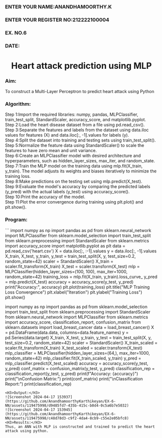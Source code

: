 <H3>ENTER YOUR NAME:ANANDHAMOORTHY.K</H3>
<H3>ENTER YOUR REGISTER NO:212222100004</H3>
<H3>EX. NO.6</H3>
<H3>DATE:</H3>
<H1 ALIGN =CENTER>Heart attack prediction using MLP</H1>
<H3>Aim:</H3>  To construct a  Multi-Layer Perceptron to predict heart attack using Python
<H3>Algorithm:</H3>
Step 1:Import the required libraries: numpy, pandas, MLPClassifier, train_test_split, StandardScaler, accuracy_score, and matplotlib.pyplot.<BR>
Step 2:Load the heart disease dataset from a file using pd.read_csv().<BR>
Step 3:Separate the features and labels from the dataset using data.iloc values for features (X) and data.iloc[:, -1].values for labels (y).<BR>
Step 4:Split the dataset into training and testing sets using train_test_split().<BR>
Step 5:Normalize the feature data using StandardScaler() to scale the features to have zero mean and unit variance.<BR>
Step 6:Create an MLPClassifier model with desired architecture and hyperparameters, such as hidden_layer_sizes, max_iter, and random_state.<BR>
Step 7:Train the MLP model on the training data using mlp.fit(X_train, y_train). The model adjusts its weights and biases iteratively to minimize the training loss.<BR>
Step 8:Make predictions on the testing set using mlp.predict(X_test).<BR>
Step 9:Evaluate the model's accuracy by comparing the predicted labels (y_pred) with the actual labels (y_test) using accuracy_score().<BR>
Step 10:Print the accuracy of the model.<BR>
Step 11:Plot the error convergence during training using plt.plot() and plt.show().<BR>
<H3>Program: </H3>
```
import numpy as np
import pandas as pd
from sklearn.neural_network import MLPClassifier
from sklearn.model_selection import train_test_split
from sklearn.preprocessing import StandardScaler
from sklearn.metrics import accuracy_score
import matplotlib.pyplot as plt
data = pd.read_csv('heart.csv')
X = data.iloc[:, :-1].values 
y = data.iloc[:, -1].values
X_train, X_test, y_train, y_test = train_test_split(X, y, test_size=0.2, random_state=42)
scaler = StandardScaler()
X_train = scaler.fit_transform(X_train)
X_test = scaler.transform(X_test)
mlp = MLPClassifier(hidden_layer_sizes=(100, 100), max_iter=1000, random_state=42)
training_loss = mlp.fit(X_train, y_train).loss_curve_
y_pred = mlp.predict(X_test)
accuracy = accuracy_score(y_test, y_pred)
print("Accuracy:", accuracy)
plt.plot(training_loss)
plt.title("MLP Training Loss Convergence")
plt.xlabel("Iteration")
plt.ylabel("Training Loss")
plt.show()


import numpy as np
import pandas as pd
from sklearn.model_selection import train_test_split
from sklearn.preprocessing import StandardScaler
from sklearn.neural_network import MLPClassifier
from sklearn.metrics import accuracy_score, classification_report, confusion_matrix
from sklearn.datasets import load_breast_cancer
data = load_breast_cancer()
X = pd.DataFrame(data.data, columns=data.feature_names)
y = pd.Series(data.target)
X_train, X_test, y_train, y_test = train_test_split(X, y, test_size=0.2, random_state=42)
scaler = StandardScaler()
X_train_scaled = scaler.fit_transform(X_train)
X_test_scaled = scaler.transform(X_test)
mlp_classifier = MLPClassifier(hidden_layer_sizes=(64,), max_iter=1000, random_state=42)
mlp_classifier.fit(X_train_scaled, y_train)
y_pred = mlp_classifier.predict(X_test_scaled)
accuracy = accuracy_score(y_test, y_pred)
conf_matrix = confusion_matrix(y_test, y_pred)
classification_rep = classification_report(y_test, y_pred)
print(f"Accuracy: {accuracy}")
print("\nConfusion Matrix:")
print(conf_matrix)
print("\nClassification Report:")
print(classification_rep)
```
<H3>Output:</H3>
![Screenshot 2024-04-17 153937](https://github.com/AnandhamoorthyKarthikeyan/EX-6-NN/assets/119475998/d9485fd7-435b-415c-b0d4-0c5a6b7e5032)
![Screenshot 2024-04-17 153945](https://github.com/AnandhamoorthyKarthikeyan/EX-6-NN/assets/119475998/c48d78d3-c9f2-4da4-8cb9-c55e2e05bfc8)
<H3>Results:</H3>
Thus, an ANN with MLP is constructed and trained to predict the heart attack using python.
